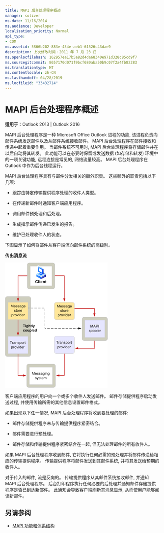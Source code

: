 ```yaml
---
title: MAPI 后台处理程序概述
manager: soliver
ms.date: 11/16/2014
ms.audience: Developer
localization_priority: Normal
api_type:
- COM
ms.assetid: 5866b202-883e-454e-aeb1-61526c43dae9
description: 上次修改时间：2011 年 7 月 23 日
ms.openlocfilehash: 162957ea17b5a82d4da68340e971d328c85cd9f7
ms.sourcegitcommit: 8657170d071f9bcf680aba50b9c07f2a4fb82283
ms.translationtype: MT
ms.contentlocale: zh-CN
ms.lasthandoff: 04/28/2019
ms.locfileid: "33432714"
---
```

# <a name="mapi-spooler-overview"></a>MAPI 后台处理程序概述
  
**适用于**：Outlook 2013 | Outlook 2016 
  
MAPI 后台处理程序是一种 Microsoft Office Outlook 进程的功能, 该进程负责向邮件系统发送邮件以及从邮件系统接收邮件。 MAPI 后台处理程序在邮件接收和传递中起着重要作用。 当邮件系统不可用时, MAPI 后台处理程序将存储邮件并在以后自动将其转发。 此功能可以在必要时保留或发送数据 (如存储和转发) 环境中的一项关键功能, 远程连接是常见的, 网络流量较高。 MAPI 后台处理程序在 Outlook 中作为后台线程运行。
  
MAPI 后台处理程序具有与邮件分发相关的额外职责。 这些额外的职责包括以下几项:
  
- 跟踪由特定传输提供程序处理的收件人类型。
    
- 在传递新邮件时通知客户端应用程序。
    
- 调用邮件预处理和后处理。
    
- 生成指示邮件传递已发生的报告。
    
- 维护已处理收件人的状态。
    
下图显示了如何将邮件从客户端流向邮件系统的高级别。
  
**传出消息流**
  
![传出邮件流](media/amapi_46.gif "传出邮件流")
  
客户端应用程序的用户向一个或多个收件人发送邮件。 邮件存储提供程序启动发送过程, 并使用传输所需的其他信息设置邮件格式。
  
如果出现以下任一情况, MAPI 后台处理程序将收到要处理的邮件:
  
- 邮件存储提供程序未与传输提供程序紧密结合。
    
- 邮件需要进行预处理。
    
- 邮件存储和传输提供程序紧密结合在一起, 但无法处理邮件的所有收件人。
    
如果 MAPI 后台处理程序收到邮件, 它将执行任何必需的预处理并将邮件传递给相应的传输提供程序。 传输提供程序将邮件发送到其邮件系统, 并将其发送给预期的收件人。
  
对于传入的邮件, 流是反向的。 传输提供程序从其邮件系统接收邮件, 并通知 MAPI 后台处理程序。 后台打印程序执行任何必要的后处理并通知邮件存储提供程序是否已到达新邮件。 此通知会导致客户端刷新其消息显示, 从而使用户能够阅读新邮件。
  
## <a name="see-also"></a>另请参阅

- [MAPI 功能和体系结构](mapi-features-and-architecture.md)


